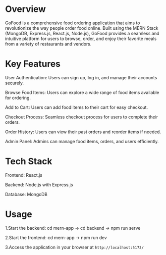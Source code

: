 # Overview

GoFood is a comprehensive food ordering application that aims to revolutionize the way people order food online. Built using the MERN Stack (MongoDB, Express.js, React.js, Node.js), GoFood provides a seamless and intuitive platform for users to browse, order, and enjoy their favorite meals from a variety of restaurants and vendors.

# Key Features

User Authentication: Users can sign up, log in, and manage their accounts securely.

Browse Food Items: Users can explore a wide range of food items available for ordering.

Add to Cart: Users can add food items to their cart for easy checkout.

Checkout Process: Seamless checkout process for users to complete their orders.

Order History: Users can view their past orders and reorder items if needed.

Admin Panel: Admins can manage food items, orders, and users efficiently.

# Tech Stack

Frontend: React.js

Backend: Node.js with Express.js

Database: MongoDB

# Usage

1.Start the backend: cd mern-app -> cd backend -> npm run serve

2.Start the frontend: cd mern-app -> npm run dev

3.Access the application in your browser at `http://localhost:5173/`
